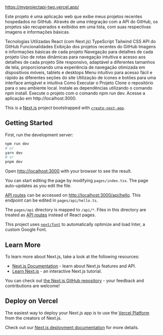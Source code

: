 https://myprojectapi-two.vercel.app/

Este projeto é uma aplicação web que exibe meus projetos recentes hospedados no GitHub. Através de uma integração com a API do GitHub, os projetos são recuperados e exibidos em uma lista, com suas respectivas imagens e informações básicas.

Tecnologias Utilizadas
React (com Next.js)
TypeScript
Tailwind CSS
API do GitHub
Funcionalidades
Exibição dos projetos recentes do GitHub
Imagens e informações básicas de cada projeto
Navegação para detalhes de cada projeto
Uso de rotas dinâmicas para navegação intuitiva e acesso aos detalhes de cada projeto
Site responsivo, adaptável a diferentes tamanhos de tela, proporcionando uma experiência de navegação otimizada em dispositivos móveis, tablets e desktops
Menu intuitivo para acesso fácil e rápido às diferentes seções do site
Utilização de ícones e botões para uma interface amigável e intuitiva
Como Executar o Projeto
Clone o repositório para o seu ambiente local.
Instale as dependências utilizando o comando npm install.
Execute o projeto com o comando npm run dev.
Acesse a aplicação em http://localhost:3000.






This is a [Next.js](https://nextjs.org/) project bootstrapped with [`create-next-app`](https://github.com/vercel/next.js/tree/canary/packages/create-next-app).

## Getting Started

First, run the development server:

```bash
npm run dev
# or
yarn dev
# or
pnpm dev
```

Open [http://localhost:3000](http://localhost:3000) with your browser to see the result.

You can start editing the page by modifying `pages/index.tsx`. The page auto-updates as you edit the file.

[API routes](https://nextjs.org/docs/api-routes/introduction) can be accessed on [http://localhost:3000/api/hello](http://localhost:3000/api/hello). This endpoint can be edited in `pages/api/hello.ts`.

The `pages/api` directory is mapped to `/api/*`. Files in this directory are treated as [API routes](https://nextjs.org/docs/api-routes/introduction) instead of React pages.

This project uses [`next/font`](https://nextjs.org/docs/basic-features/font-optimization) to automatically optimize and load Inter, a custom Google Font.

## Learn More

To learn more about Next.js, take a look at the following resources:

- [Next.js Documentation](https://nextjs.org/docs) - learn about Next.js features and API.
- [Learn Next.js](https://nextjs.org/learn) - an interactive Next.js tutorial.

You can check out [the Next.js GitHub repository](https://github.com/vercel/next.js/) - your feedback and contributions are welcome!

## Deploy on Vercel

The easiest way to deploy your Next.js app is to use the [Vercel Platform](https://vercel.com/new?utm_medium=default-template&filter=next.js&utm_source=create-next-app&utm_campaign=create-next-app-readme) from the creators of Next.js.

Check out our [Next.js deployment documentation](https://nextjs.org/docs/deployment) for more details.
